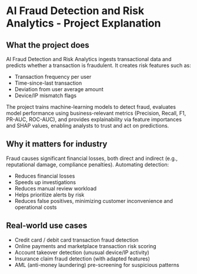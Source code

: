 # AI Fraud Detection and Risk Analytics - Project Explanation

## What the project does

AI Fraud Detection and Risk Analytics ingests transactional data and predicts whether a transaction is fraudulent. It creates risk features such as:

* Transaction frequency per user
* Time-since-last transaction
* Deviation from user average amount
* Device/IP mismatch flags

The project trains machine-learning models to detect fraud, evaluates model performance using business-relevant metrics (Precision, Recall, F1, PR-AUC, ROC-AUC), and provides explainability via feature importances and SHAP values, enabling analysts to trust and act on predictions.

## Why it matters for industry

Fraud causes significant financial losses, both direct and indirect (e.g., reputational damage, compliance penalties). Automating detection:

* Reduces financial losses
* Speeds up investigations
* Reduces manual review workload
* Helps prioritize alerts by risk
* Reduces false positives, minimizing customer inconvenience and operational costs

## Real-world use cases

* Credit card / debit card transaction fraud detection
* Online payments and marketplace transaction risk scoring
* Account takeover detection (unusual device/IP activity)
* Insurance claim fraud detection (with adapted features)
* AML (anti-money laundering) pre-screening for suspicious patterns
